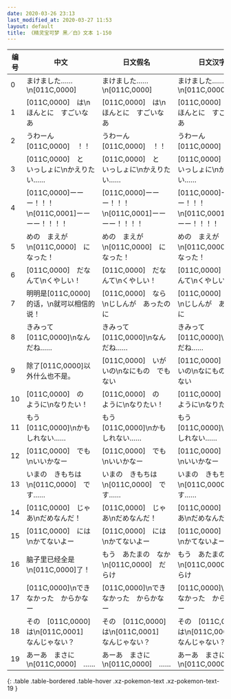 ```yaml
---
date: 2020-03-26 23:13
last_modified_at: 2020-03-27 11:53
layout: default
title: 《精灵宝可梦 黑／白》文本 1-150
---
```

| 编号 | 中文 | 日文假名 | 日文汉字 |
| ---- | ---- | ---- | --- |
| 0 | まけました……\n[011C,0000] | まけました……\n[011C,0000] | まけました……\n[011C,0000] |
| 1 | [011C,0000]　は\nほんとに　すごいなあ | [011C,0000]　は\nほんとに　すごいなあ | [011C,0000]　は\nほんとに　すごいなあ |
| 2 | うわーん　[011C,0000]　！！ | うわーん　[011C,0000]　！！ | うわーん　[011C,0000]　！！ |
| 3 | [011C,0000]　と　いっしょに\nかえりたい…… | [011C,0000]　と　いっしょに\nかえりたい…… | [011C,0000]　と　いっしょに\nかえりたい…… |
| 4 | [011C,0000]ーーー！！！\n[011C,0001]ーーーー！！！！ | [011C,0000]ーーー！！！\n[011C,0001]ーーーー！！！！ | [011C,0000]ーーー！！！\n[011C,0001]ーーーー！！！！ |
| 5 | めの　まえが\n[011C,0000]　に　なった！ | めの　まえが\n[011C,0000]　に　なった！ | めの　まえが\n[011C,0000]　に　なった！ |
| 6 | [011C,0000]　だなんて\nくやしい！ | [011C,0000]　だなんて\nくやしい！ | [011C,0000]　だなんて\nくやしい！ |
| 7 | 明明是[011C,0000]的话，\n就可以相信的说！ | [011C,0000]　なら\nじしんが　あったのに | [011C,0000]　なら\nじしんが　あったのに |
| 8 | きみって　[011C,0000]\nなんだね…… | きみって　[011C,0000]\nなんだね…… | きみって　[011C,0000]\nなんだね…… |
| 9 | 除了[011C,0000]以外什么也不是。 | [011C,0000]　いがいの\nなにもの　でも　ない | [011C,0000]　いがいの\nなにもの　でも　ない |
| 10 | [011C,0000]　の　ように\nなりたい！ | [011C,0000]　の　ように\nなりたい！ | [011C,0000]　の　ように\nなりたい！ |
| 11 | もう　[011C,0000]\nかも　しれない…… | もう　[011C,0000]\nかも　しれない…… | もう　[011C,0000]\nかも　しれない…… |
| 12 | [011C,0000]　でも\nいいかなー | [011C,0000]　でも\nいいかなー | [011C,0000]　でも\nいいかなー |
| 13 | いまの　きもちは\n[011C,0000]　です…… | いまの　きもちは\n[011C,0000]　です…… | いまの　きもちは\n[011C,0000]　です…… |
| 14 | [011C,0000]　じゃあ\nだめなんだ！ | [011C,0000]　じゃあ\nだめなんだ！ | [011C,0000]　じゃあ\nだめなんだ！ |
| 15 | [011C,0000]　には\nかてないよー | [011C,0000]　には\nかてないよー | [011C,0000]　には\nかてないよー |
| 16 | 脑子里已经全是\n[011C,0000]了！ | もう　あたまの　なか\n[011C,0000]　だらけ | もう　あたまの　なか\n[011C,0000]　だらけ |
| 17 | [011C,0000]\nできなかった　からかなー | [011C,0000]\nできなかった　からかなー | [011C,0000]\nできなかった　からかなー |
| 18 | その　[011C,0000]　は\n[011C,0001]　なんじゃない？ | その　[011C,0000]　は\n[011C,0001]　なんじゃない？ | その　[011C,0000]　は\n[011C,0001]　なんじゃない？ |
| 19 | あーあ　まさに\n[011C,0000]　…… | あーあ　まさに\n[011C,0000]　…… | あーあ　まさに\n[011C,0000]　…… |
{: .table .table-bordered .table-hover .xz-pokemon-text .xz-pokemon-text-19 }